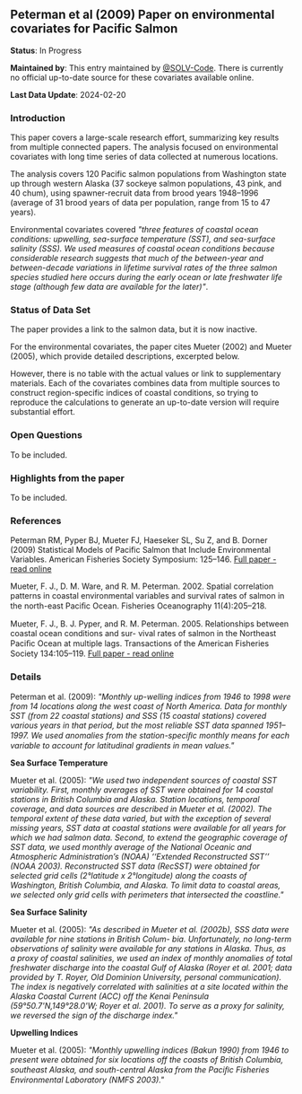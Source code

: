 ## Peterman  et al (2009) Paper on environmental covariates for Pacific Salmon

**Status**: In Progress

**Maintained by**: This entry maintained by [@SOLV-Code](https://github.com/SOLV-Code). There is currently no official up-to-date source for these covariates available online.

**Last Data Update**: 2024-02-20

### Introduction

This paper covers a large-scale research effort, summarizing key results from multiple connected papers. The analysis focused on environmental covariates with long time series of data collected at numerous  locations.

The analysis covers 120 Pacific salmon populations from Washington state up through  western Alaska (37 sockeye 
salmon populations, 43 pink, and 40 chum), using spawner-recruit data from brood years 1948–1996 (average  of  31 
brood years of data per population, range from 15 to 47 years).

Environmental covariates covered *"three  features  of  coastal  ocean  conditions: upwelling,  sea-surface  temperature  (SST), 
and sea-surface salinity (SSS). We used measures  of  coastal  ocean  conditions  because considerable research suggests that much  of 
the between-year and between-decade variations  in  lifetime  survival  rates  of  the  three salmon  species  studied  here  occurs  during the  early  ocean  or  late  freshwater  life  stage  (although few data  are  available  for  the  later)"*.   




### Status of Data Set


The paper provides a link to the salmon data, but it is now inactive. 

For the environmental covariates, the paper cites Mueter (2002) and Mueter (2005), which provide detailed descriptions, excerpted below.

However, there is no table with the actual values or link to supplementary materials. Each of the covariates combines data
from multiple sources to construct region-specific indices of coastal conditions, so trying to reproduce the calculations to generate an up-to-date version will require substantial effort.



### Open Questions 

To be included.

### Highlights from the paper

To be included.

### References

Peterman RM, Pyper BJ, Mueter FJ, Haeseker SL, Su Z, and B. Dorner (2009) Statistical Models of Pacific Salmon that Include Environmental Variables. American Fisheries Society Symposium: 125–146. [Full paper - read online](https://www.researchgate.net/publication/235431358_Statistical_Models_of_Pacific_Salmon_that_Include_Environmental_Variables)

Mueter, F. J.,  D.  M.  Ware,  and  R.  M. Peterman.  2002. Spatial  correlation  patterns  in  coastal  environmental  variables  and  survival  rates  of  salmon  in  the north-east  Paciﬁc  Ocean.  Fisheries  Oceanography 11(4):205–218. 

Mueter, F.  J., B. J. Pyper, and R. M. Peterman. 2005.  Relationships between coastal  ocean conditions and sur-
vival rates of salmon in the Northeast Paciﬁc Ocean at multiple lags. Transactions of the American Fisheries 
Society 134:105–119. [Full paper - read online](https://www.researchgate.net/publication/233274523_Relationships_between_Coastal_Ocean_Conditions_and_Survival_Rates_of_Northeast_Pacific_Salmon_at_Multiple_Lags)




### Details

Peterman et al. (2009): *"Monthly  up-welling indices from 1946 to 1998 were from 14  locations  along  the  west  coast  of  North 
America.  Data  for  monthly  SST  (from  22 coastal stations) and SSS (15 coastal stations)  covered various years in that  period,  but the most reliable SST  data  spanned  1951–1997. We used anomalies from  the station-speciﬁc monthly means for each variable to  account for latitudinal gradients  in  mean values."* 


**Sea Surface Temperature**

Mueter et al. (2005): *"We used two independent sources of coastal SST variability. First, monthly
averages of SST were obtained for 14 coastal stations in British Columbia and Alaska. Station locations, temporal coverage, and data sources are described in Mueter et al. (2002). The temporal extent of these data varied, but with the exception of several missing years, SST data at coastal stations were available for all years for which we had salmon data. Second, to extend the geographic coverage of SST data, we used monthly average of the National Oceanic and Atmospheric Administration’s (NOAA) ‘‘Extended Reconstructed SST’’ (NOAA 2003). Reconstructed SST data (RecSST) were obtained for selected grid cells (2°latitude x 2°longitude) along the coasts of Washington, British Columbia, and Alaska. To limit data to coastal areas, we selected only grid cells with perimeters that intersected the coastline."*


**Sea Surface Salinity**

Mueter et al. (2005): *"As described in Mueter et al. (2002b), SSS data were available for nine stations in British Colum-
bia. Unfortunately, no long-term observations of salinity were available for any stations in Alaska. Thus, as a proxy of coastal salinities, we used an index of monthly anomalies of total freshwater discharge into the coastal Gulf of Alaska (Royer
et al. 2001; data provided by T. Royer, Old Dominion University, personal communication). The index is negatively correlated with salinities at a site located within the Alaska Coastal Current (ACC) off the Kenai Peninsula (59°50.7'N,149°28.0'W; Royer et al. 2001). To serve as a proxy for salinity, we reversed the sign of the discharge index."*



**Upwelling Indices**

Mueter et al. (2005): *"Monthly upwelling indices (Bakun 1990) from 1946 to present were obtained for six
locations off the coasts of British Columbia, southeast Alaska, and south-central Alaska from the Paciﬁc Fisheries Environmental Laboratory (NMFS 2003)."*